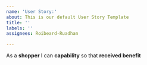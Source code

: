 ```yaml
---
name: 'User Story:'
about: This is our default User Story Template
title: ''
labels: ''
assignees: Roibeard-Ruadhan

---
```


As a **shopper** I can **capability** so that **received benefit**
